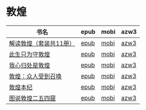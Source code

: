 # 敦煌

| 书名 | epub | mobi | azw3 |
| --- | --- | --- | --- |
| [解读敦煌（套装共11册）](http://ct.dalanmei.com/f/31084289-771230375-7d0f47) | [epub](http://ct.dalanmei.com/f/31084289-771230375-7d0f47) | [mobi](http://ct.dalanmei.com/f/31084289-771246059-fd7599) | [azw3](http://ct.dalanmei.com/f/31084289-771235848-b47d35) |
| [此生只为守敦煌](None) | [epub](None) | [mobi](None) | [azw3](None) |
| [我心归处是敦煌](http://ct.dalanmei.com/f/31084289-571637963-248f91) | [epub](http://ct.dalanmei.com/f/31084289-571637963-248f91) | [mobi](http://ct.dalanmei.com/f/31084289-572121701-12e809) | [azw3](http://ct.dalanmei.com/f/31084289-572183185-65e074) |
| [敦煌：众人受到召唤](http://ct.dalanmei.com/f/31084289-571559647-9a53fb) | [epub](http://ct.dalanmei.com/f/31084289-571559647-9a53fb) | [mobi](http://ct.dalanmei.com/f/31084289-571978315-7b53c2) | [azw3](http://ct.dalanmei.com/f/31084289-572211848-30af92) |
| [敦煌本纪](http://ct.dalanmei.com/f/31084289-571616303-030d87) | [epub](http://ct.dalanmei.com/f/31084289-571616303-030d87) | [mobi](http://ct.dalanmei.com/f/31084289-571732711-fe45ed) | [azw3](http://ct.dalanmei.com/f/31084289-571912595-56ab65) |
| [图说敦煌二五四窟](http://ct.dalanmei.com/f/31084289-571546867-ff9048) | [epub](http://ct.dalanmei.com/f/31084289-571546867-ff9048) | [mobi](http://ct.dalanmei.com/f/31084289-571815927-cf0120) | [azw3](http://ct.dalanmei.com/f/31084289-572021389-e17b25) |
